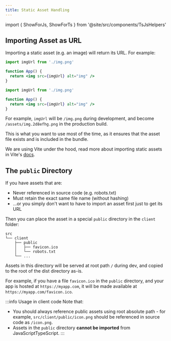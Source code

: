 ```yaml
---
title: Static Asset Handling
---
```


import { ShowForJs, ShowForTs } from '@site/src/components/TsJsHelpers'

## Importing Asset as URL

Importing a static asset (e.g. an image) will return its URL. For example:

<Tabs groupId="js-ts">
<TabItem value="js" label="JavaScript">

```jsx title="src/client/App.jsx"
import imgUrl from './img.png'

function App() {
  return <img src={imgUrl} alt="img" />
}
```
</TabItem>
<TabItem value="ts" label="TypeScript">

```jsx title="src/client/App.tsx"
import imgUrl from './img.png'

function App() {
  return <img src={imgUrl} alt="img" />
}
```
</TabItem>
</Tabs>

For example, `imgUrl` will be `/img.png` during development, and become `/assets/img.2d8efhg.png` in the production build.

This is what you want to use most of the time, as it ensures that the asset file exists and is included in the bundle.

We are using Vite under the hood, read more about importing static assets in Vite's [docs](https://vitejs.dev/guide/assets.html#importing-asset-as-url).

## The `public` Directory

If you have assets that are:

- Never referenced in source code (e.g. robots.txt)
- Must retain the exact same file name (without hashing)
- ...or you simply don't want to have to import an asset first just to get its URL

Then you can place the asset in a special `public` directory in the `client` folder:

```
src
└── client
    ├── public
    │   ├── favicon.ico
    │   └── robots.txt
    └── ...
```

Assets in this directory will be served at root path `/` during dev, and copied to the root of the dist directory as-is.

For example, if you have a file `favicon.ico` in the `public` directory, and your app is hosted at `https://myapp.com`, it will be made available at `https://myapp.com/favicon.ico`.

:::info Usage in client code
Note that:

- You should always reference public assets using root absolute path - for example, `src/client/public/icon.png` should be referenced in source code as `/icon.png`.
- Assets in the `public` directory **cannot be imported** from <ShowForJs>JavaScript</ShowForJs><ShowForTs>TypeScript</ShowForTs>.
:::

